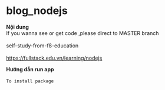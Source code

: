 # blog_nodejs

**Nội dung** \
If you wanna see or get code ,please direct to MASTER branch \
 \
self-study-from-f8-education \
 \
 <https://fullstack.edu.vn/learning/nodejs> 

**Hướng dẫn run app** \
 \
 `To install package` 
 
